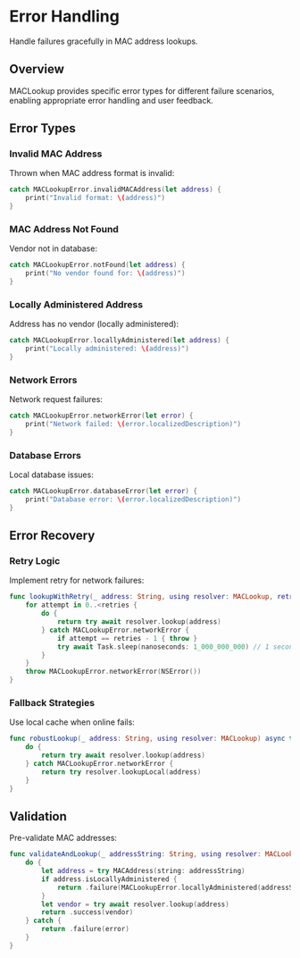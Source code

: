 # Error Handling

Handle failures gracefully in MAC address lookups.

## Overview

MACLookup provides specific error types for different failure scenarios, enabling appropriate error handling and user feedback.

## Error Types

### Invalid MAC Address

Thrown when MAC address format is invalid:

```swift
catch MACLookupError.invalidMACAddress(let address) {
    print("Invalid format: \(address)")
}
```

### MAC Address Not Found

Vendor not in database:

```swift
catch MACLookupError.notFound(let address) {
    print("No vendor found for: \(address)")
}
```

### Locally Administered Address

Address has no vendor (locally administered):

```swift
catch MACLookupError.locallyAdministered(let address) {
    print("Locally administered: \(address)")
}
```

### Network Errors

Network request failures:

```swift
catch MACLookupError.networkError(let error) {
    print("Network failed: \(error.localizedDescription)")
}
```

### Database Errors

Local database issues:

```swift
catch MACLookupError.databaseError(let error) {
    print("Database error: \(error.localizedDescription)")
}
```

## Error Recovery

### Retry Logic

Implement retry for network failures:

```swift
func lookupWithRetry(_ address: String, using resolver: MACLookup, retries: Int = 3) async throws -> MACVendorInfo {
    for attempt in 0..<retries {
        do {
            return try await resolver.lookup(address)
        } catch MACLookupError.networkError {
            if attempt == retries - 1 { throw }
            try await Task.sleep(nanoseconds: 1_000_000_000) // 1 second
        }
    }
    throw MACLookupError.networkError(NSError())
}
```

### Fallback Strategies

Use local cache when online fails:

```swift
func robustLookup(_ address: String, using resolver: MACLookup) async throws -> MACVendorInfo {
    do {
        return try await resolver.lookup(address)
    } catch MACLookupError.networkError {
        return try resolver.lookupLocal(address)
    }
}
```

## Validation

Pre-validate MAC addresses:

```swift
func validateAndLookup(_ addressString: String, using resolver: MACLookup) async -> Result<MACVendorInfo, Error> {
    do {
        let address = try MACAddress(string: addressString)
        if address.isLocallyAdministered {
            return .failure(MACLookupError.locallyAdministered(addressString))
        }
        let vendor = try await resolver.lookup(address)
        return .success(vendor)
    } catch {
        return .failure(error)
    }
}
```
